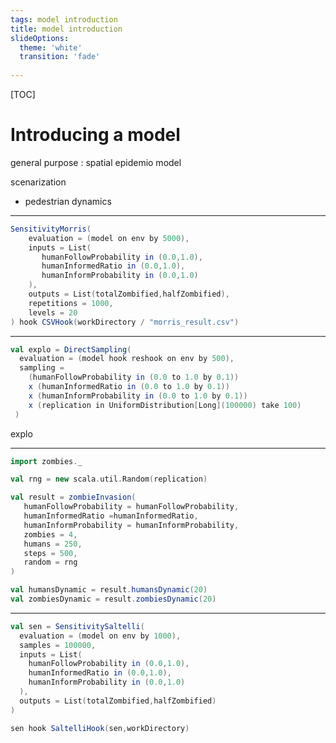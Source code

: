 ```yaml
---
tags: model introduction
title: model introduction
slideOptions:
  theme: 'white'
  transition: 'fade'
 
---
```

 <style>
    .reveal .slides section {
        font-size: 35px;
        text-align: left;
        color: #666;
    }   
    
    .reveal .slides h2{
        color: #37abc8;
    }
    
    .reveal blockquote {
        margin-top:20px;
        padding: 0 1em;
        color: #999;
        border-left: 0.25em solid #ddd;
        box-shadow:none;
        font-size:35px;
        font-style:normal;
        width:100%;
    }
    
.reveal .slides section img { 
  background: none;
  border: none;
  box-shadow: none;
  display: block;
  margin: 10px auto;
}
    
    .reveal .slides {
         display: block;
  -moz-box-sizing: border-box;
  box-sizing: border-box;
  background: url(https://miniocodimd.openmole.org:443/codimd/uploads/upload_3d8c8d9cf6036122fc2fca8f07dd9ee3.png) no-repeat 100% 100%;
        background-attachment:fixed;
        background-size: 170px auto;
    }
    
  .reveal a {
    top:50px;    
    color: #0c2c85;
    }
    
</style>

[TOC]

# Introducing a model 


general purpose : spatial epidemio model

scenarization

 - pedestrian dynamics


---

```scala
SensitivityMorris(
    evaluation = (model on env by 5000),
    inputs = List(
       humanFollowProbability in (0.0,1.0),
       humanInformedRatio in (0.0,1.0),
       humanInformProbability in (0.0,1.0)
    ),
    outputs = List(totalZombified,halfZombified),
    repetitions = 1000,
    levels = 20
) hook CSVHook(workDirectory / "morris_result.csv")
```




---

```scala
val explo = DirectSampling(
  evaluation = (model hook reshook on env by 500),
  sampling = 
    (humanFollowProbability in (0.0 to 1.0 by 0.1))
    x (humanInformedRatio in (0.0 to 1.0 by 0.1))
    x (humanInformProbability in (0.0 to 1.0 by 0.1))
    x (replication in UniformDistribution[Long](100000) take 100)
 )
 ```


explo




---

```scala
import zombies._

val rng = new scala.util.Random(replication)

val result = zombieInvasion(
   humanFollowProbability = humanFollowProbability,
   humanInformedRatio =humanInformedRatio,
   humanInformProbability = humanInformProbability,
   zombies = 4,
   humans = 250,
   steps = 500,
   random = rng
)   

val humansDynamic = result.humansDynamic(20)
val zombiesDynamic = result.zombiesDynamic(20)
```


---

```scala
val sen = SensitivitySaltelli(
  evaluation = (model on env by 1000),
  samples = 100000,
  inputs = List( 
    humanFollowProbability in (0.0,1.0),
    humanInformedRatio in (0.0,1.0),
    humanInformProbability in (0.0,1.0)
  ),
  outputs = List(totalZombified,halfZombified)
)

sen hook SaltelliHook(sen,workDirectory)
```






